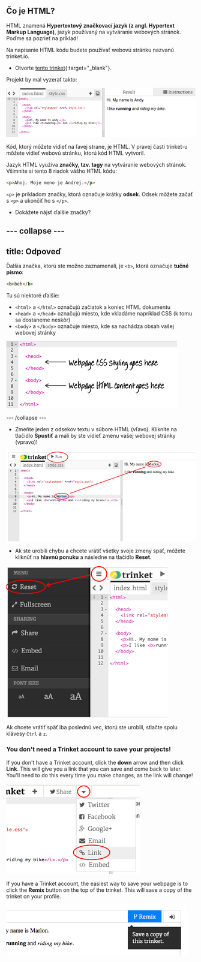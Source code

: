 ## Čo je HTML?

HTML znamená **Hypertextový značkovací jazyk (z angl. Hypertext Markup Language)**, jazyk používaný na vytváranie webových stránok. Poďme sa pozrieť na príklad!

Na napísanie HTML kódu budete používať webovú stránku nazvanú trinket.io.

+ Otvorte [tento trinket](http://jumpto.cc/web-intro){:target="_blank"}.

Projekt by mal vyzerať takto:

![screenshot](images/birthday-starter.png)

Kód, ktorý môžete vidieť na ľavej strane, je HTML. V pravej časti trinket-u môžete vidieť webovú stránku, ktorú kód HTML vytvoril.

Jazyk HTML využíva **značky, tzv. tagy** na vytváranie webových stránok. Všimnite si tento 8 riadok vášho HTML kódu:

```html
<p>Ahoj. Moje meno je Andrej.</p>
```

`<p>` je príkladom značky, ktorá označuje krátky **odsek**. Odsek môžete začať s `<p>` a ukončiť ho s `</p>`.

+ Dokážete nájsť ďalšie značky?

## \--- collapse \---

## title: Odpoveď

Ďalšia značka, ktorú ste možno zaznamenali, je `<b>`, ktorá označuje **tučné písmo**:

```html
<b>beh</b>
```

Tu sú niektoré ďalšie:

+ `<html>` a `</html>` označujú začiatok a koniec HTML dokumentu
+ `<head>` a `</head>` označujú miesto, kde vkladáme napríklad CSS (k tomu sa dostaneme neskôr)
+ `<body>` a `</body>` označuje miesto, kde sa nachádza obsah vašej webovej stránky

![screenshot](images/birthday-head-body.png)

\--- /collapse \---

+ Zmeňte jeden z odsekov textu v súbore HTML (vľavo). Kliknite na tlačidlo **Spustiť** a mali by ste vidieť zmenu vašej webovej stránky (vpravo)!

![screenshot](images/birthday-edit-html.png)

+ Ak ste urobili chybu a chcete vrátiť všetky svoje zmeny späť, môžete kliknúť na **hlavnú ponuku** a následne na tlačidlo **Reset**.

![screenshot](images/birthday-reset.png)

Ak chcete vrátiť späť iba poslednú vec, ktorú ste urobili, stlačte spolu klávesy `Ctrl` a `z`.

### You don't need a Trinket account to save your projects!

If you don't have a Trinket account, click the **down** arrow and then click **Link**. This will give you a link that you can save and come back to later. You'll need to do this every time you make changes, as the link will change!

![screenshot](images/birthday-link.png)

If you have a Trinket account, the easiest way to save your webpage is to click the **Remix** button on the top of the trinket. This will save a copy of the trinket on your profile.

![screenshot](images/birthday-remix.png)